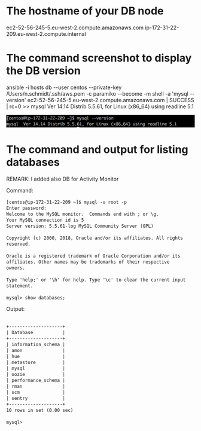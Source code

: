 # The hostname of your DB node

ec2-52-56-245-5.eu-west-2.compute.amazonaws.com
ip-172-31-22-209.eu-west-2.compute.internal


# The command screenshot to display the DB version

ansible -i hosts db --user centos --private-key /Users/n.schmidt/.ssh/aws.pem -c paramiko --become -m shell -a 'mysql --version'
ec2-52-56-245-5.eu-west-2.compute.amazonaws.com | SUCCESS | rc=0 >>
mysql  Ver 14.14 Distrib 5.5.61, for Linux (x86_64) using readline 5.1

<img src="mysql.png">

# The command and output for listing databases

REMARK: I added also DB for Activity Monitor

Command:
```
[centos@ip-172-31-22-209 ~]$ mysql -u root -p
Enter password:
Welcome to the MySQL monitor.  Commands end with ; or \g.
Your MySQL connection id is 5
Server version: 5.5.61-log MySQL Community Server (GPL)

Copyright (c) 2000, 2018, Oracle and/or its affiliates. All rights reserved.

Oracle is a registered trademark of Oracle Corporation and/or its
affiliates. Other names may be trademarks of their respective
owners.

Type 'help;' or '\h' for help. Type '\c' to clear the current input statement.

mysql> show databases;
```

Output:
```

+--------------------+
| Database           |
+--------------------+
| information_schema |
| amon               |
| hue                |
| metastore          |
| mysql              |
| oozie              |
| performance_schema |
| rman               |
| scm                |
| sentry             |
+--------------------+
10 rows in set (0.00 sec)

mysql>
```
